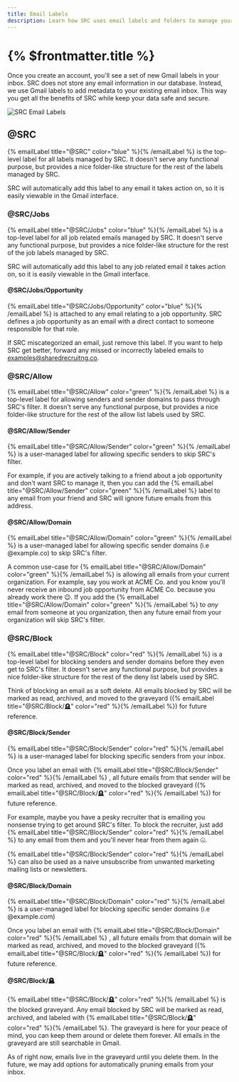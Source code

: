 ```yaml
---
title: Email Labels
description: Learn how SRC uses email labels and folders to manage your inbound recruiting opportunities
---
```


# {% $frontmatter.title %}

Once you create an account, you'll see a set of new Gmail labels in your inbox. SRC does not store any email information in our database. Instead, we use Gmail labels to add metadata to your existing email inbox. This way you get all the benefits of SRC while keep your data safe and secure.

![SRC Email Labels](/docs/images/gmail-labels.png "Gmail Labels")


## @SRC

{% emailLabel title="@SRC" color="blue" %}{% /emailLabel %}
is the top-level label for all labels managed by SRC. It doesn't serve any functional purpose, but provides a nice folder-like structure for the rest of the labels managed by SRC.

SRC will automatically add this label to any email it takes action on, so it is easily viewable in the Gmail interface.

### @SRC/Jobs

{% emailLabel title="@SRC/Jobs" color="blue" %}{% /emailLabel %}
is a top-level label for all job related emails managed by SRC. It doesn't serve any functional purpose, but provides a nice folder-like structure for the rest of the job labels managed by SRC.

SRC will automatically add this label to any job related email it takes action on, so it is easily viewable in the Gmail interface.

#### @SRC/Jobs/Opportunity

{% emailLabel title="@SRC/Jobs/Opportunity" color="blue" %}{% /emailLabel %}
is attached to any email relating to a job opportunity. SRC defines a job opportunity as an email with a direct contact to someone responsible for that role. 

If SRC miscategorized an email, just remove this label. If you want to help SRC get better, forward any missed or incorrectly labeled emails to [examples@sharedrecruitng.co](mailto:examples@sharedrecruiting.co).

### @SRC/Allow

{% emailLabel title="@SRC/Allow" color="green" %}{% /emailLabel %}
is a top-level label for allowing senders and sender domains to pass through SRC's filter. It doesn't serve any functional purpose, but provides a nice folder-like structure for the rest of the allow list labels used by SRC.

#### @SRC/Allow/Sender

{% emailLabel title="@SRC/Allow/Sender" color="green" %}{% /emailLabel %}
is a user-managed label for allowing specific senders to skip SRC's filter. 

For example, if you are actively talking to a friend about a job opportunity and don't want SRC to manage it, then you can add the
{% emailLabel title="@SRC/Allow/Sender" color="green" %}{% /emailLabel %}
label to any email from your friend and SRC will ignore future emails from this address.

#### @SRC/Allow/Domain

{% emailLabel title="@SRC/Allow/Domain" color="green" %}{% /emailLabel %}
is a user-managed label for allowing specific sender domains (i.e @example.co) to skip SRC's filter. 

A common use-case for 
{% emailLabel title="@SRC/Allow/Domain" color="green" %}{% /emailLabel %}
is allowing all emails from your current organization. For example, say you work at ACME Co. and you know you'll never receive an inbound job opportunity from ACME Co. because you already work there 😉. If you add the 
{% emailLabel title="@SRC/Allow/Domain" color="green" %}{% /emailLabel %}
to _any_ email from someone at you organization, then any future email from your organization will skip SRC's filter.

### @SRC/Block

{% emailLabel title="@SRC/Block" color="red" %}{% /emailLabel %}
is a top-level label for blocking senders and sender domains before they even get to SRC's filter. It doesn't serve any functional purpose, but provides a nice folder-like structure for the rest of the deny list labels used by SRC.

Think of blocking an email as a soft delete. All emails blocked by SRC will be marked as read, archived, and moved to the graveyard ({% emailLabel title="@SRC/Block/🪦" color="red" %}{% /emailLabel %}) for future reference.

#### @SRC/Block/Sender

{% emailLabel title="@SRC/Block/Sender" color="red" %}{% /emailLabel %}
is a user-managed label for blocking specific senders from your inbox. 

Once you label an email with {% emailLabel title="@SRC/Block/Sender" color="red" %}{% /emailLabel %}
, all future emails from that sender will be marked as read, archived, and moved to the blocked graveyard ({% emailLabel title="@SRC/Block/🪦" color="red" %}{% /emailLabel %}) for future reference.

For example, maybe you have a pesky recruiter that is emailing you nonsense trying to get around SRC's filter. To block the recruiter, just add {% emailLabel title="@SRC/Block/Sender" color="red" %}{% /emailLabel %}
 to any email from them and you'll never hear from them again 🤐.

{% emailLabel title="@SRC/Block/Sender" color="red" %}{% /emailLabel %}
 can also be used as a naive unsubscribe from unwanted marketing mailing lists or newsletters.

#### @SRC/Block/Domain

{% emailLabel title="@SRC/Block/Domain" color="red" %}{% /emailLabel %}
 is a user-managed label for blocking specific sender domains (i.e @example.com)

Once you label an email with 
{% emailLabel title="@SRC/Block/Domain" color="red" %}{% /emailLabel %}
 , all future emails from that domain will be marked as read, archived, and moved to the blocked graveyard ({% emailLabel title="@SRC/Block/🪦" color="red" %}{% /emailLabel %}) for future reference.

#### @SRC/Block/🪦

{% emailLabel title="@SRC/Block/🪦" color="red" %}{% /emailLabel %}
is the blocked graveyard. Any email blocked by SRC will be marked as read, archived, and labeled with
{% emailLabel title="@SRC/Block/🪦" color="red" %}{% /emailLabel %}.
The graveyard is here for your peace of mind, you can keep them around or delete them forever. All emails in the graveyard are still searchable in Gmail.

As of right now, emails live in the graveyard until you delete them. In the future, we may add options for automatically pruning emails from your inbox. 
